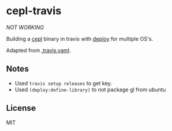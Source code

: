 # cepl-travis

*NOT WORKING*

Building a [cepl](https://github.com/cbaggers/cepl/) binary in travis with [deploy](https://github.com/Shinmera/deploy/) for multiple OS's.

Adapted from [.travis.yaml](https://github.com/phoe-trash/furcadia-post-splitter/blob/b60faba/.travis.yml).

## Notes

- Used `travis setup releases` to get key.
- Used `(deploy:define-library)` to not package gl from ubuntu

## License

MIT

